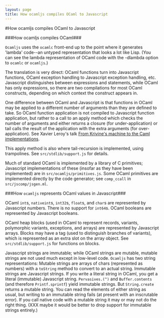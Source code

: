 ```yaml
---
layout: page
title: How ocamljs compiles OCaml to Javascript
---
```

#How ocamljs compiles OCaml to Javascript

###How ocamljs compiles OCaml###

`Ocamljs` uses the `ocamlc` front-end up to the point where it
generates 'lambda' code--an untyped representation that looks a lot
like Lisp. (You can see the lambda representation of OCaml code with
the -dlambda option to `ocamlc` or `ocamljs`.)

The translation is very direct: OCaml functions turn into
Javascript functions, OCaml exception handling to Javascript exception
handling, etc. Javascript distinguishes between expressions and
statements, while OCaml has only expressions, so there are two
compilations for most OCaml constructs, depending on which context the
construct appears in.

One difference between OCaml and Javascript is that functions in
OCaml may be applied to a different number of arguments than they are
defined to take. So OCaml function application is not compiled to
Javascript function application, but rather to a call to an apply
method which checks the number of arguments and either returns a
closure (for under-application) or tail calls the result of the
application with the extra arguments (for over-application). See
Xavier Leroy's talk
[From Krivine's machine to the Caml implementations](http://pauillac.inria.fr/~xleroy/talks/zam-kazam05.pdf).

This apply method is also where tail-recursion is implemented,
using trampolines. See `src/stdlib/support.js` for details.

Much of standard OCaml is implemented by a library of C primitives;
Javascript implementations of these (insofar as they have been
implemented) are in `src/ocamljs/primitives.js`. Some OCaml
primitives are implemented directly by the code generator; see
`comp_ccall` in `src/jscomp/jsgen.ml`.

###How `ocamljs` represents OCaml values in Javascript###

OCaml `int`s, `nativeint`s, `int32`s, `float`s, and `char`s are
represented by Javascript numbers. There is no support for
`int64`s. OCaml booleans are represented by Javascript booleans.

OCaml heap blocks (used in OCaml to represent records, variants,
polymorphic variants, exceptions, and arrays) are represented by
Javascript arrays. Blocks may have a tag (used to distinguish branches
of variants), which is represented as an extra slot on the array
object. See `src/stdlib/support.js` for functions on blocks.

Javascript strings are immutable; while OCaml strings are mutable,
mutable strings are not used much except in low-level code. `Ocamljs`
has two string representations: Mutable strings are arrays of chars
(represented as numbers) with a `toString` method to convert to an
actual string. Immutable strings are Javascript strings. If you write
a literal string in OCaml, you get a literal (immutable) Javascript
string. `Pervasives.(^)` and `Buffer.contents` (and therefore
`Printf.sprintf`) yield immutable strings. But `String.create` returns
a mutable string. You can read the elements of either string as usual,
but writing to an immutable string fails (at present with an
inscrutable error). If you call native code with a mutable string it
may or may not do the right thing. (XXX maybe it would be better to
drop support for immutable strings entirely.)
